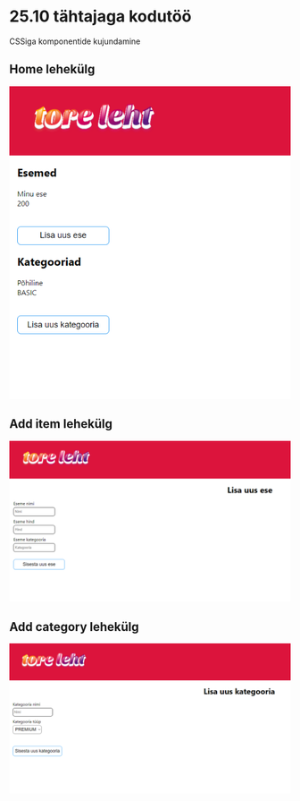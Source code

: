 # 25.10 tähtajaga kodutöö

CSSiga komponentide kujundamine

## Home lehekülg

![Home](screenshots/home.PNG)

## Add item lehekülg

![Additem](screenshots/additem.PNG)

## Add category lehekülg

![Addcategory](screenshots/addcategory.PNG)